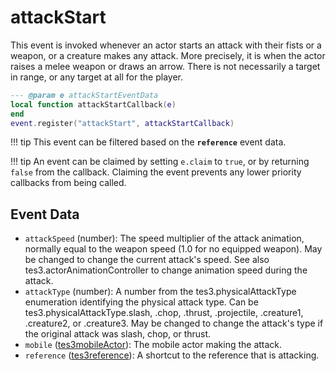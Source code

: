 # attackStart

This event is invoked whenever an actor starts an attack with their fists or a weapon, or a creature makes any attack. More precisely, it is when the actor raises a melee weapon or draws an arrow. There is not necessarily a target in range, or any target at all for the player.

```lua
--- @param e attackStartEventData
local function attackStartCallback(e)
end
event.register("attackStart", attackStartCallback)
```

!!! tip
	This event can be filtered based on the **`reference`** event data.

!!! tip
	An event can be claimed by setting `e.claim` to `true`, or by returning `false` from the callback. Claiming the event prevents any lower priority callbacks from being called.

## Event Data

* `attackSpeed` (number): The speed multiplier of the attack animation, normally equal to the weapon speed (1.0 for no equipped weapon). May be changed to change the current attack's speed. See also tes3.actorAnimationController to change animation speed during the attack.
* `attackType` (number): A number from the tes3.physicalAttackType enumeration identifying the physical attack type. Can be tes3.physicalAttackType.slash, .chop, .thrust, .projectile, .creature1, .creature2, or .creature3. May be changed to change the attack's type if the original attack was slash, chop, or thrust.
* `mobile` ([tes3mobileActor](../../types/tes3mobileActor)): The mobile actor making the attack.
* `reference` ([tes3reference](../../types/tes3reference)): A shortcut to the reference that is attacking.

